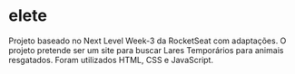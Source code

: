 # elete
Projeto baseado no Next Level Week-3 da RocketSeat com adaptações. O projeto pretende ser um site para buscar Lares Temporários para animais resgatados. 
Foram utilizados HTML, CSS e JavaScript.
